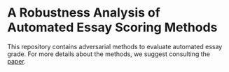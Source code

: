 # A Robustness Analysis of Automated Essay Scoring Methods

This repository contains adversarial methods to evaluate automated essay grade. 
For more details about the methods, we suggest consulting the [paper](https://sol.sbc.org.br/index.php/stil/article/view/31118).
